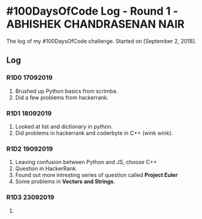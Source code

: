 # #100DaysOfCode Log - Round 1 -ABHISHEK CHANDRASENAN NAIR

The log of my #100DaysOfCode challenge. Started on [September 2, 2018].

## **Log**

<!-- TEMPLETE
### R1D 092019
-->

### R1D0 17092019
1. Brushed up Python basics from scrimba.
1. Did a few problems from hackerrank. 

### R1D1 18092019
1. Looked at list and dictionary in python.
1. Did problems in hackerrank and coderbyte in C++ (wink wink).

### R1D2 19092019
1. Leaving confusion between Python and JS, choose C++
1. Question in HackerRank.
1. Found out more intresting series of question called **Project Euler** 
1. Some problems in **Vectors and Strings**.

### R1D3 23092019
1. 